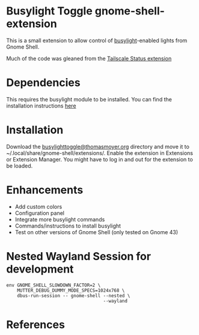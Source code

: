 # Busylight Toggle gnome-shell-extension

This is a small extension to allow control of [busylight][1]-enabled lights from Gnome Shell.

Much of the code was gleaned from the [Tailscale Status extension][2]

# Dependencies

This requires the busylight module to be installed. You can find the installation instructions [here][1]

# Installation

Download the busylighttoggle@thomasmoyer.org directory and move it to ~/.local/share/gnome-shell/extensions/. Enable the extension in Extensions or Extension Manager. You might have to log in and out for the extension to be loaded.

# Enhancements

* Add custom colors
* Configuration panel
* Integrate more busylight commands
* Commands/instructions to install busylight
* Test on other versions of Gnome Shell (only tested on Gnome 43)

# Nested Wayland Session for development

```
env GNOME_SHELL_SLOWDOWN_FACTOR=2 \ 
    MUTTER_DEBUG_DUMMY_MODE_SPECS=1024x768 \
    dbus-run-session -- gnome-shell --nested \
                                    --wayland
```

# References
[1]: https://github.com/JnyJny/busylight
[2]: https://github.com/maxgallup/tailscale-status